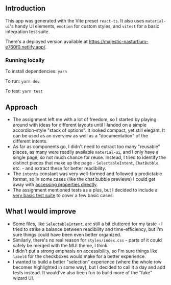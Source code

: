 ## Introduction

This app was generated with the Vite preset `react-ts`. It also uses `material-ui`'s handy UI elements, `emotion` for custom styles, and `vitest` for a basic integration test suite.

There's a deployed version available at https://majestic-nasturtium-e760f0.netlify.app/.

### Running locally

To install dependencies: `yarn`

To run: `yarn dev`

To test: `yarn test`

## Approach

- The assignment left me with a lot of freedom, so I started by playing around with ideas for different layouts until I landed on a simple accordion-style "stack of options". It looked compact, yet still elegant. It can be used as an overview as well as a "documentation" of the different intents.
- As far as components go, I didn't need to extract too many "reusable" pieces, as many were readily available `material-ui`, and I only have a single page, so not much chance for reuse. Instead, I tried to identify the distinct pieces that make up the page - `SelectableIntent`, `ChatBubble`, etc. - and extract these for better readibility.
- The `intents` constant was very well-formed and followed a predictable format, so in some cases (like the chat bubble previews) I could get away with [accessing properties directly](https://github.com/abelerdesz/intent-wizard/blob/main/src/components/SelectableIntent.tsx#L85).
- The assignment mentioned tests as a plus, but I decided to include a [very basic test suite](https://github.com/abelerdesz/intent-wizard/blob/main/src/pages/Intents.test.tsx) to cover a few basic cases.

## What I would improve

- Some files, like `SelectableIntent`, are still a bit cluttered for my taste - I tried to strike a balance between readibility and time-efficiency, but I'm sure things could have been even better organized.
- Similarly, there's no real reason for `styles/index.css` - parts of it could safely be merged with the MUI theme, I think.
- I didn't put a strong emphasis on accessibility, so I'm sure things like `label`s for the checkboxes would make for a better experience.
- I wanted to build a better "selection" experience (where the whole row becomes highlighted in some way), but I decided to call it a day and add tests instead. It would've also been fun to build more of the "fake" wizard UI.
